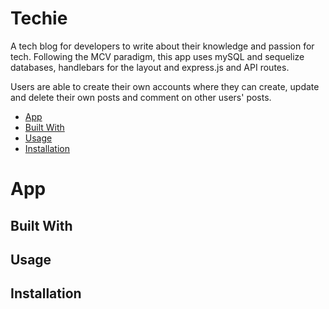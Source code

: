 # Techie

A tech blog for developers to write about their knowledge and passion for tech. Following the MCV paradigm, this app uses mySQL and sequelize databases, handlebars for the layout and express.js and API routes.

Users are able to create their own accounts where they can create, update and delete their own posts and comment on other users' posts.

- [App](#app)
- [Built With](#built-with)
- [Usage](#usage)
- [Installation](#installation)

# App


## Built With

## Usage


## Installation

